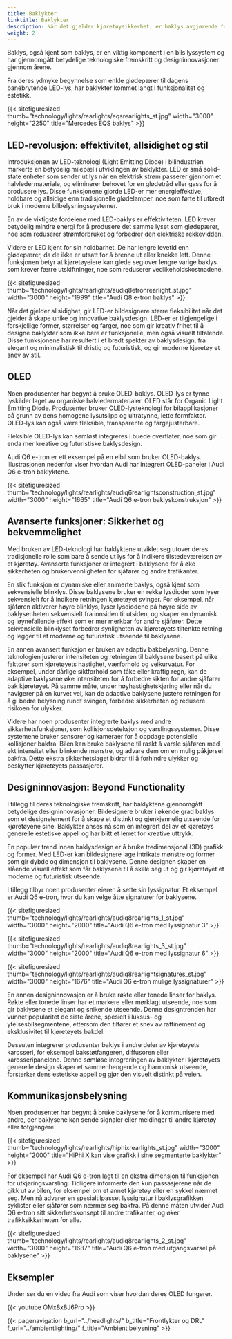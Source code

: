 ```yaml
---
title: Baklykter
linktitle: Baklykter
description: Når det gjelder kjøretøysikkerhet, er baklys avgjørende for å sikre at bilistene kan se og andre kan se dem på veien.
weight: 2
---
```

<!-- markdownlint-disable MD033 -->
Baklys, også kjent som baklys, er en viktig komponent i en bils lyssystem og har gjennomgått betydelige teknologiske fremskritt og designinnovasjoner gjennom årene.

Fra deres ydmyke begynnelse som enkle glødepærer til dagens banebrytende LED-lys, har baklykter kommet langt i funksjonalitet og estetikk.

{{< sitefiguresized thumb="technology/lights/rearlights/eqsrearlights_st.jpg" width="3000" height="2250" title="Mercedes EQS baklys" >}}

## LED-revolusjon: effektivitet, allsidighet og stil

Introduksjonen av LED-teknologi (Light Emitting Diode) i bilindustrien markerte en betydelig milepæl i utviklingen av baklykter. LED er små solid-state enheter som sender ut lys når en elektrisk strøm passerer gjennom et halvledermateriale, og eliminerer behovet for en glødetråd eller gass for å produsere lys. Disse funksjonene gjorde LED-er mer energieffektive, holdbare og allsidige enn tradisjonelle glødelamper, noe som førte til utbredt bruk i moderne bilbelysningssystemer.

En av de viktigste fordelene med LED-baklys er effektiviteten. LED krever betydelig mindre energi for å produsere det samme lyset som glødepærer, noe som reduserer strømforbruket og forbedrer den elektriske rekkevidden.

Videre er LED kjent for sin holdbarhet. De har lengre levetid enn glødepærer, da de ikke er utsatt for å brenne ut eller knekke lett. Denne funksjonen betyr at kjøretøyeiere kan glede seg over lengre varige baklys som krever færre utskiftninger, noe som reduserer vedlikeholdskostnadene.

{{< sitefiguresized thumb="technology/lights/rearlights/audiq8etronrearlight_st.jpg" width="3000" height="1999" title="Audi Q8 e-tron baklys" >}}

Når det gjelder allsidighet, gir LED-er bildesignere større fleksibilitet når det gjelder å skape unike og innovative baklysdesign. LED-er er tilgjengelige i forskjellige former, størrelser og farger, noe som gir kreativ frihet til å designe baklykter som ikke bare er funksjonelle, men også visuelt tiltalende. Disse funksjonene har resultert i et bredt spekter av baklysdesign, fra elegant og minimalistisk til dristig og futuristisk, og gir moderne kjøretøy et snev av stil.

## OLED

Noen produsenter har begynt å bruke OLED-baklys. OLED-lys er tynne lyskilder laget av organiske halvledermaterialer. OLED står for Organic Light Emitting Diode. Produsenter bruker OLED-lysteknologi for bilapplikasjoner på grunn av dens homogene lysutslipp og ultratynne, lette formfaktor. OLED-lys kan også være fleksible, transparente og fargejusterbare.

Fleksible OLED-lys kan sømløst integreres i buede overflater, noe som gir enda mer kreative og futuristiske baklysdesign.

Audi Q6 e-tron er ett eksempel på en elbil som bruker OLED-baklys.
Illustrasjonen nedenfor viser hvordan Audi har integrert OLED-paneler i Audi Q6 e-tron baklyktene.

{{< sitefiguresized thumb="technology/lights/rearlights/audiq6rearlightsconstruction_st.jpg" width="3000" height="1665" title="Audi Q6 e-tron baklyskonstruksjon" >}}

## Avanserte funksjoner: Sikkerhet og bekvemmelighet

Med bruken av LED-teknologi har baklyktene utviklet seg utover deres tradisjonelle rolle som bare å sende ut lys for å indikere tilstedeværelsen av et kjøretøy. Avanserte funksjoner er integrert i baklysene for å øke sikkerheten og brukervennligheten for sjåfører og andre trafikanter.

En slik funksjon er dynamiske eller animerte baklys, også kjent som sekvensielle blinklys. Disse baklysene bruker en rekke lysdioder som lyser sekvensielt for å indikere retningen kjøretøyet svinger. For eksempel, når sjåføren aktiverer høyre blinklys, lyser lysdiodene på høyre side av baklysenheten sekvensielt fra innsiden til utsiden, og skaper en dynamisk og iøynefallende effekt som er mer merkbar for andre sjåfører. Dette sekvensielle blinklyset forbedrer synligheten av kjøretøyets tiltenkte retning og legger til et moderne og futuristisk utseende til baklysene.

En annen avansert funksjon er bruken av adaptiv bakbelysning. Denne teknologien justerer intensiteten og retningen til baklysene basert på ulike faktorer som kjøretøyets hastighet, værforhold og veikurvatur. For eksempel, under dårlige siktforhold som tåke eller kraftig regn, kan de adaptive baklysene øke intensiteten for å forbedre sikten for andre sjåfører bak kjøretøyet. På samme måte, under høyhastighetskjøring eller når du navigerer på en kurvet vei, kan de adaptive baklysene justere retningen for å gi bedre belysning rundt svingen, forbedre sikkerheten og redusere risikoen for ulykker.

Videre har noen produsenter integrerte baklys med andre sikkerhetsfunksjoner, som kollisjonsdeteksjon og varslingssystemer. Disse systemene bruker sensorer og kameraer for å oppdage potensielle kollisjoner bakfra. Bilen kan bruke baklysene til raskt å varsle sjåføren med økt intensitet eller blinkende mønstre, og advare dem om en mulig påkjørsel bakfra. Dette ekstra sikkerhetslaget bidrar til å forhindre ulykker og beskytter kjøretøyets passasjerer.

## Designinnovasjon: Beyond Functionality

I tillegg til deres teknologiske fremskritt, har baklyktene gjennomgått betydelige designinnovasjoner. Bildesignere bruker i økende grad baklys som et designelement for å skape et distinkt og gjenkjennelig utseende for kjøretøyene sine. Baklykter anses nå som en integrert del av et kjøretøys generelle estetiske appell og har blitt et lerret for kreative uttrykk.

En populær trend innen baklysdesign er å bruke tredimensjonal (3D) grafikk og former. Med LED-er kan bildesignere lage intrikate mønstre og former som gir dybde og dimensjon til baklysene. Denne designen skaper en slående visuell effekt som får baklysene til å skille seg ut og gir kjøretøyet et moderne og futuristisk utseende.

I tillegg tilbyr noen produsenter eieren å sette sin lyssignatur. Et eksempel er Audi Q6 e-tron, hvor du kan velge åtte signaturer for baklysene.

{{< sitefiguresized thumb="technology/lights/rearlights/audiq8rearlights_1_st.jpg" width="3000" height="2000" title="Audi Q6 e-tron med lyssignatur 3" >}}

{{< sitefiguresized thumb="technology/lights/rearlights/audiq8rearlights_3_st.jpg" width="3000" height="2000" title="Audi Q6 e-tron med lyssignatur 6" >}}

{{< sitefiguresized thumb="technology/lights/rearlights/audiq8rearlightsignatures_st.jpg" width="3000" height="1676" title="Audi Q6 e-tron mulige lyssignaturer" >}}

En annen designinnovasjon er å bruke røkte eller tonede linser for baklys. Røkte eller tonede linser har et mørkere eller mørklagt utseende, noe som gir baklysene et elegant og snikende utseende. Denne designtrenden har vunnet popularitet de siste årene, spesielt i luksus- og ytelsesbilsegmentene, ettersom den tilfører et snev av raffinement og eksklusivitet til kjøretøyets bakdel.

Dessuten integrerer produsenter baklys i andre deler av kjøretøyets karosseri, for eksempel bakstøtfangeren, diffusoren eller karosseripanelene. Denne sømløse integreringen av baklykter i kjøretøyets generelle design skaper et sammenhengende og harmonisk utseende, forsterker dens estetiske appell og gjør den visuelt distinkt på veien.

## Kommunikasjonsbelysning

Noen produsenter har begynt å bruke baklysene for å kommunisere med andre, der baklysene kan sende signaler eller meldinger til andre kjøretøy eller fotgjengere.

{{< sitefiguresized thumb="technology/lights/rearlights/hiphixrearlights_st.jpg" width="3000" height="2000" title="HiPhi X kan vise grafikk i sine segmenterte baklykter" >}}

For eksempel har Audi Q6 e-tron lagt til en ekstra dimensjon til funksjonen for utkjøringsvarsling. Tidligere informerte den kun passasjerene når de gikk ut av bilen, for eksempel om et annet kjøretøy eller en sykkel nærmet seg. Men nå advarer en spesialtilpasset lyssignatur i baklysgrafikken syklister eller sjåfører som nærmer seg bakfra. På denne måten utvider Audi Q6 e-tron sitt sikkerhetskonsept til andre trafikanter, og øker trafikksikkerheten for alle.

{{< sitefiguresized thumb="technology/lights/rearlights/audiq8rearlights_2_st.jpg" width="3000" height="1687" title="Audi Q6 e-tron med utgangsvarsel på baklysene" >}}

## Eksempler

Under ser du en video fra Audi som viser hvordan deres OLED fungerer.

{{< youtube OMx8x8J6Pro >}}

{{< pagenavigation b_url="../headlights/" b_title="Frontlykter og DRL" f_url="../ambientlighting/" f_title="Ambient belysning" >}}
